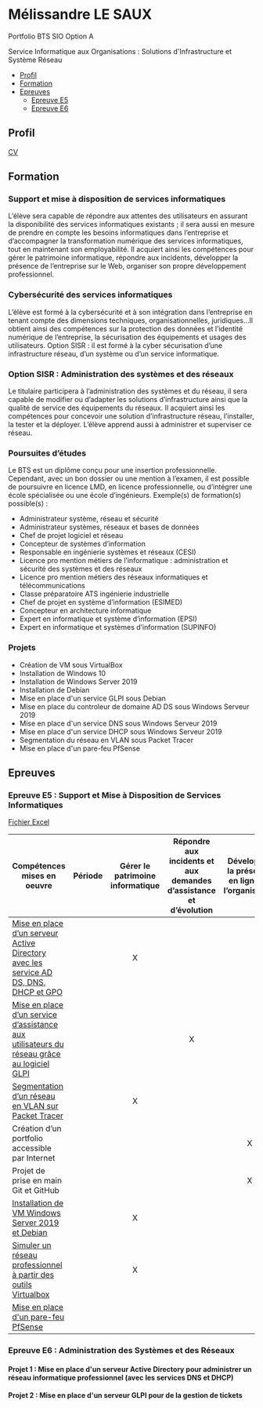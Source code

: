 # Mélissandre LE SAUX
Portfolio BTS SIO Option A

Service Informatique aux Organisations : Solutions d'Infrastructure et Système Réseau
- [Profil](#profil)
- [Formation](#formation)
- [Epreuves](#epreuves)
  - [Epreuve E5](#epreuve-e4--support-et-mise-%C3%A0-disposition-de-services-informatiques)
  - [Epreuve E6](#epreuve-e5--administration-des-syst%C3%A8mes-et-des-r%C3%A9seaux)


## Profil
[CV](./src/administratif/CV_SIO.pdf)

## Formation
### Support et mise à disposition de services informatiques
L’élève sera capable de répondre aux attentes des utilisateurs en assurant la disponibilité des services informatiques existants ; il sera aussi en mesure de prendre en compte les besoins informatiques dans l’entreprise et d’accompagner la transformation numérique des services informatiques, tout en maintenant son employabilité. Il acquiert ainsi les compétences pour gérer le patrimoine informatique, répondre aux incidents, développer la présence de l’entreprise sur le Web, organiser son propre développement professionnel.

### Cybersécurité des services informatiques
L’élève est formé à la cybersécurité et à son intégration dans l’entreprise en tenant compte des dimensions techniques, organisationnelles, juridiques…Il obtient ainsi des compétences sur la protection des données et l’identité numérique de l’entreprise, la sécurisation des équipements et usages des utilisateurs. Option SISR : il est formé à la cyber sécurisation d’une infrastructure réseau, d’un système ou d’un service informatique.

### Option SISR : Administration des systèmes et des réseaux
Le titulaire participera à l’administration des systèmes et du réseau, il sera capable de modifier ou d’adapter les solutions d’infrastructure ainsi que la qualité de service des équipements du réseaux. Il acquiert ainsi les compétences pour concevoir une solution d’infrastructure réseau, l’installer, la tester et la déployer. L’élève apprend aussi à administrer et superviser ce réseau.

### Poursuites d’études
Le BTS est un diplôme conçu pour une insertion professionnelle. Cependant, avec un bon dossier ou une mention à l’examen, il est possible de poursuivre en licence LMD, en licence professionnelle, ou d’intégrer une école spécialisée ou une école d’ingénieurs. Exemple(s) de formation(s) possible(s) :
- Administrateur système, réseau et sécurité
- Administrateur systèmes, réseaux et bases de données
- Chef de projet logiciel et réseau
- Concepteur de systèmes d’information
- Responsable en ingénierie systèmes et réseaux (CESI)
- Licence pro mention métiers de l’informatique : administration et sécurité des systèmes et des réseaux
- Licence pro mention métiers des réseaux informatiques et télécommunications
- Classe préparatoire ATS ingénierie industrielle
- Chef de projet en système d’information (ESIMED)
- Concepteur en architecture informatique
- Expert en informatique et système d’information (EPSI)
- Expert en informatique et systèmes d’information (SUPINFO)

### Projets
- Création de VM sous VirtualBox
- Installation de Windows 10
- Installation de Windows Server 2019
- Installation de Debian
- Mise en place d'un service GLPI sous Debian
- Mise en place du controleur de domaine AD DS sous Windows Serveur 2019
- Mise en place d'un service DNS sous Windows Serveur 2019
- Mise en place d'un service DHCP sous Windows Serveur 2019
- Segmentation du réseau en VLAN sous Packet Tracer
- Mise en place d'un pare-feu PfSense

## Epreuves
### Epreuve E5 : Support et Mise à Disposition de Services Informatiques

[Fichier Excel](./src/administratif/rendus_dossiers/E5_synthese_compeptences.ods)

| Compétences mises en oeuvre | Période | Gérer le patrimoine informatique | Répondre aux incidents et aux demandes d’assistance et d’évolution | Développer la présence en ligne de l’organisation | Travailler en mode projet | Mettre à disposition des utilisateurs un service informatique | Organiser son développement professionnel |
| --------------------------- | ---------- |:-------------------------:|:-------------------------:|:-------------------------:|:-------------------------:|:-------------------------:|:-------------------------:|
| [Mise en place d’un serveur Active Directory avec les service AD DS, DNS, DHCP et GPO](./src/E5-portfolio/ADDS.md) | | X | | | | X | |
| [Mise en place d’un service d’assistance aux utilisateurs du réseau grâce au logiciel GLPI](./src/E5-portfolio/GLPI.md) | | | X | | | X | |
| [Segmentation d’un réseau en VLAN sur Packet Tracer](./src/E5-portfolio/vlan.md) | | X | | | | X | |
| Création d’un portfolio accessible par Internet | | | | X | | | |
| Projet de prise en main Git et GitHub | | | | X | X | | |
| [Installation de VM Windows Server 2019 et Debian](./src/E5-portfolio/vmInstall.md) | | X | | | | | X |
| [Simuler un réseau professionnel à partir des outils Virtualbox](./src/E5-portfolio/vmInstall.md) | | X | | | | X | X |
| [Mise en place d'un pare-feu PfSense](./src/E5-portfolio/pfSense.md) ||||||||

### Epreuve E6 : Administration des Systèmes et des Réseaux
#### Projet 1 : Mise en place d'un serveur Active Directory pour administrer un réseau informatique professionnel (avec les services DNS et DHCP)

#### Projet 2 : Mise en place d'un serveur GLPI pour de la gestion de tickets
